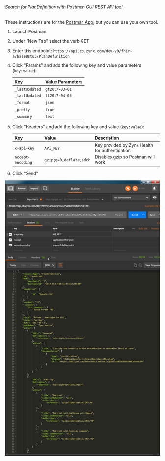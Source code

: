 ###### Search for PlanDefinition with Postman GUI REST API tool
These instructions are for the [Postman App](https://www.getpostman.com), but you can use your own tool.

1. Launch Postman
2. Under "New Tab" select the verb GET
3. Enter this endpoint: `https://api.cb.zynx.com/dev-v0/fhir-a/baseDstu3/PlanDefinition`
4. Click "Params" and add the following key and value parameters (`key:value`):

   | Key            | Value Parameters |
   | :------------- | :--------------- |
   | `_lastUpdated` | `gt2017-03-01`   |
   | `_lastUpdated` | `lt2017-04-05`   |
   | `_format`      | `json`           |
   | `_pretty`      | `true`           |
   | `_summary`     | `text`           |
   
5. Click "Headers" and add the following key and value (`key:value`):

   | Key         | Value     | Description |
   | :---------- | :-------- | :---------- |
   | `x-api-key` | `API_KEY` | Key provided by Zynx Health for authentication |
   | `accept-encoding` | `gzip;q=0,deflate,sdch` | Disables gzip so Postman will work |
   
6. Click "Send"

![Postman](./img/postman.png)
